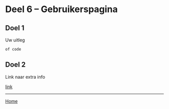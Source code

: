 # Deel 6 – Gebruikerspagina

## Doel 1

Uw uitleg

```
of code
```

## Doel 2

Link naar extra info

[link](/README.md)

---

[Home](/README.md)
